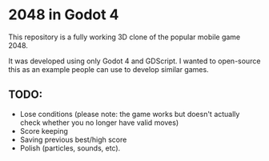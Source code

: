 # 2048 in Godot 4

This repository is a fully working 3D clone of the popular mobile game 2048.

It was developed using only Godot 4 and GDScript. I wanted to open-source this as an example people can use to develop similar games.

## TODO:

- Lose conditions (please note: the game works but doesn't actually check whether you no longer have valid moves)
- Score keeping
- Saving previous best/high score
- Polish (particles, sounds, etc).
